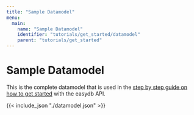 ```yaml
---
title: "Sample Datamodel"
menu:
  main:
    name: "Sample Datamodel"
    identifier: "tutorials/get_started/datamodel"
    parent: "tutorials/get_started"
---
```


# Sample Datamodel

This is the complete datamodel that is used in the [step by step guide on how to get started](..) with the easydb API.

{{< include_json "./datamodel.json" >}}
